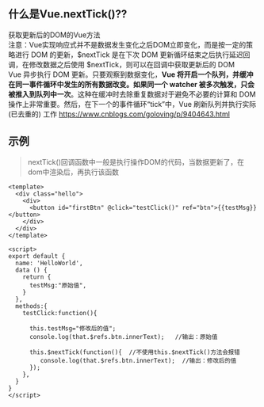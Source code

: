 ## 什么是Vue.nextTick()??
获取更新后的DOM的Vue方法  
注意：Vue实现响应式并不是数据发生变化之后DOM立即变化，而是按一定的策略进行 DOM 的更新，$nextTick 是在下次 DOM 更新循环结束之后执行延迟回调，在修改数据之后使用 $nextTick，则可以在回调中获取更新后的 DOM  
Vue 异步执行 DOM 更新。只要观察到数据变化，**Vue 将开启一个队列，并缓冲在同一事件循环中发生的所有数据改变。如果同一个 watcher 被多次触发，只会被推入到队列中一次**。这种在缓冲时去除重复数据对于避免不必要的计算和 DOM 操作上非常重要。然后，在下一个的事件循环“tick”中，Vue 刷新队列并执行实际 (已去重的) 工作
https://www.cnblogs.com/goloving/p/9404643.html
## 示例
>nextTick()回调函数中一般是执行操作DOM的代码，当数据更新了，在dom中渲染后，再执行该函数
````
<template>
  <div class="hello">
    <div>
      <button id="firstBtn" @click="testClick()" ref="btn">{{testMsg}}</button>
    </div>
  </div>
</template>
 
<script>
export default {
  name: 'HelloWorld',
  data () {
    return {
      testMsg:"原始值",
    }
  },
  methods:{
    testClick:function(){
        
      this.testMsg="修改后的值";
      console.log(that.$refs.btn.innerText);   //输出：原始值

      this.$nextTick(function(){  //不使用this.$nextTick()方法会报错
         console.log(that.$refs.btn.innerText);  //输出：修改后的值
      });
    },
  }
}
</script>
````
